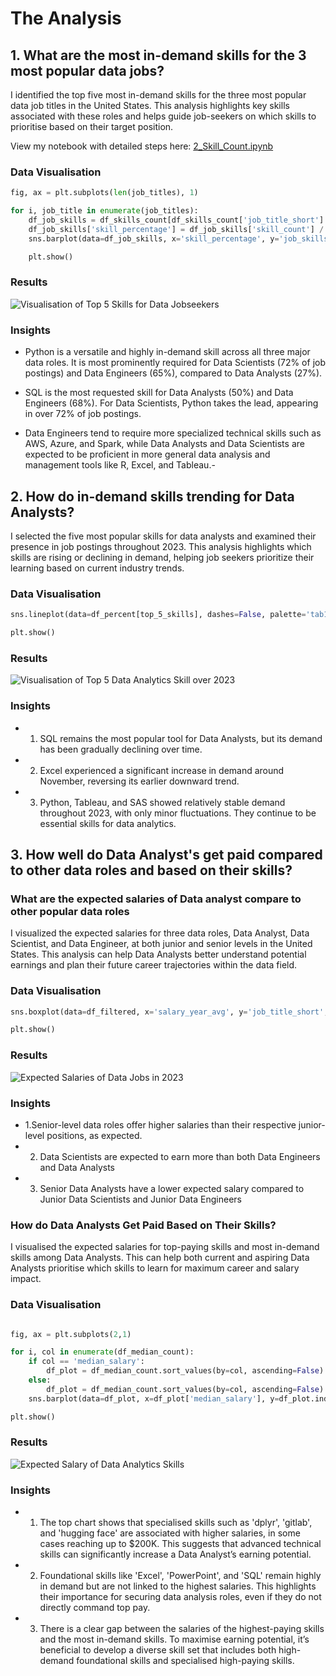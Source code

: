 # The Analysis

## 1. What are the most in-demand skills for the 3 most popular data jobs?

I identified the top five most in-demand skills for the three most popular data job titles in the United States.  This analysis highlights key skills associated with these roles and helps guide job-seekers on which skills to prioritise based on their target position.

View my notebook with detailed steps here: 
[2_Skill_Count.ipynb](2_Data_Analytics_Project/2_Skills_Count.ipynb)

### Data Visualisation

```python
fig, ax = plt.subplots(len(job_titles), 1)

for i, job_title in enumerate(job_titles):
    df_job_skills = df_skills_count[df_skills_count['job_title_short'] == job_title].head(5)
    df_job_skills['skill_percentage'] = df_job_skills['skill_count'] / len(df_US[df_US['job_title_short'] == job_title]) * 100
    sns.barplot(data=df_job_skills, x='skill_percentage', y='job_skills', ax=ax[i], hue='skill_percentage', palette='dark:b_r')

    plt.show()
```

### Results

![Visualisation of Top 5 Skills for Data Jobseekers](2_Data_Analytics_Project/images/top_5_skills.png)

### Insights 
- Python is a versatile and highly in-demand skill across all three major data roles. It is most prominently required for Data Scientists (72% of job postings) and Data Engineers (65%), compared to Data Analysts (27%).

- SQL is the most requested skill for Data Analysts (50%) and Data Engineers (68%). For Data Scientists, Python takes the lead, appearing in over 72% of job postings.

- Data Engineers tend to require more specialized technical skills such as AWS, Azure, and Spark, while Data Analysts and Data Scientists are expected to be proficient in more general data analysis and management tools like R, Excel, and Tableau.- 

## 2. How do in-demand skills trending for Data Analysts?

I selected the five most popular skills for data analysts and examined their presence in job postings throughout 2023. This analysis highlights which skills are rising or declining in demand, helping job seekers prioritize their learning based on current industry trends.

### Data Visualisation

``` python
sns.lineplot(data=df_percent[top_5_skills], dashes=False, palette='tab10')

plt.show()
```

### Results
![Visualisation of Top 5 Data Analytics Skill over 2023](2_Data_Analytics_Project/images/data_analytics_skills_overtime.png)

### Insights
- 1. SQL remains the most popular tool for Data Analysts, but its demand has been gradually declining over time.
- 2. Excel experienced a significant increase in demand around November, reversing its earlier downward trend.
- 3. Python, Tableau, and SAS showed relatively stable demand throughout 2023, with only minor fluctuations. They continue to be essential skills for data analytics.

## 3. How well do Data Analyst's get paid compared to other data roles and based on their skills?

### What are the expected salaries of Data analyst compare to other popular data roles

I visualized the expected salaries for three data roles, Data Analyst, Data Scientist, and Data Engineer, at both junior and senior levels in the United States. This analysis can help Data Analysts better understand potential earnings and plan their future career trajectories within the data field.

### Data Visualisation

```python
sns.boxplot(data=df_filtered, x='salary_year_avg', y='job_title_short', order=job_order)

plt.show()
```

### Results
![Expected Salaries of Data Jobs in 2023](2_Data_Analytics_Project/images/expected_salary.png)

### Insights
- 1.Senior-level data roles offer higher salaries than their respective junior-level positions, as expected.
- 2. Data Scientists are expected to earn more than both Data Engineers and Data Analysts
- 3. Senior Data Analysts have a lower expected salary compared to Junior Data Scientists and Junior Data Engineers

### How do Data Analysts Get Paid Based on Their Skills?

I visualised the expected salaries for top-paying skills and most in-demand skills among Data Analysts. This can help both current and aspiring Data Analysts prioritise which skills to learn for maximum career and salary impact.

### Data Visualisation

```python

fig, ax = plt.subplots(2,1)

for i, col in enumerate(df_median_count):
    if col == 'median_salary':
        df_plot = df_median_count.sort_values(by=col, ascending=False).head(10)
    else:
        df_plot = df_median_count.sort_values(by=col, ascending=False).head(10).sort_values(by='median_salary', ascending=False)
    sns.barplot(data=df_plot, x=df_plot['median_salary'], y=df_plot.index, ax=ax[i], hue='median_salary', palette='light:b')

plt.show()
``` 

### Results 
![Expected Salary of Data Analytics Skills](2_Data_Analytics_Project/images/top_paying_in_demand_skills.png)

### Insights
- 1. The top chart shows that specialised skills such as 'dplyr', 'gitlab', and 'hugging face' are associated with higher salaries, in some cases reaching up to $200K. This suggests that advanced technical skills can significantly increase a Data Analyst’s earning potential.

- 2. Foundational skills like 'Excel', 'PowerPoint', and 'SQL' remain highly in demand but are not linked to the highest salaries. This highlights their importance for securing data analysis roles, even if they do not directly command top pay.

- 3. There is a clear gap between the salaries of the highest-paying skills and the most in-demand skills. To maximise earning potential, it’s beneficial to develop a diverse skill set that includes both high-demand foundational skills and specialised high-paying skills. 


